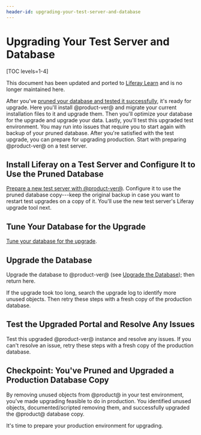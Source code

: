 ```yaml
---
header-id: upgrading-your-test-server-and-database
---
```


# Upgrading Your Test Server and Database

[TOC levels=1-4]

<aside class="alert alert-info">
  <span class="wysiwyg-color-blue120">This document has been updated and ported to <a href="https://learn.liferay.com/dxp-7.x/installation-and-upgrades/upgrading-liferay-dxp/upgrade-basics/upgrade-overview.html">Liferay Learn</a> and is no longer maintained here.</span>
</aside>

After you've [pruned your database and tested it
successfully](/docs/7-2/deploy/-/knowledge_base/d/pruning-the-database),
it's ready for upgrade. Here you'll install @product-ver@ and migrate your
current installation files to it and upgrade them. Then you'll optimize your
database for the upgrade and upgrade your data. Lastly, you'll test this
upgraded test environment. You may run into issues that require you to start
again with backup of your pruned database. After you're satisfied with the test
upgrade, you can prepare for upgrading production. Start with preparing
@product-ver@ on a test server. 

## Install Liferay on a Test Server and Configure It to Use the Pruned Database 

[Prepare a new test server with @product-ver@](/docs/7-2/deploy/-/knowledge_base/d/preparing-a-new-product-server-for-data-upgrade). 
Configure it to use the pruned database copy---keep the original backup in case
you want to restart test upgrades on a copy of it. You'll use the new test
server's Liferay upgrade tool next. 

## Tune Your Database for the Upgrade 

[Tune your database for the upgrade](/docs/7-2/deploy/-/knowledge_base/d/tuning-for-the-data-upgrade). 

## Upgrade the Database 

Upgrade the database to @product-ver@ (see
[Upgrade the Database](/docs/7-2/deploy/-/knowledge_base/d/upgrading-the-product-data));
then return here. 

If the upgrade took too long, search the upgrade log to identify more unused
objects. Then retry these steps with a fresh copy of the production database. 

## Test the Upgraded Portal and Resolve Any Issues 

Test this upgraded @product-ver@ instance and resolve any issues. If you can't
resolve an issue, retry these steps with a fresh copy of the production
database. 

## Checkpoint: You've Pruned and Upgraded a Production Database Copy 

By removing unused objects from @product@ in your test environment, you've made
upgrading feasible to do in production. You identified unused objects,
documented/scripted removing them, and successfully upgraded the @product@
database copy. 

It's time to prepare your production environment for upgrading. 
